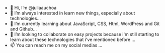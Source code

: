 - 👋 Hi, I’m @juliaauchoa
- 👀 I’m always interested in learn new things, 
especially about technologies...
- 🌱 I’m currently learning about JavaScript, CSS, Html, WordPress and Git and Github...
- 💞️ I’m looking to collaborate on easy projects because i'm still starting to learn about these technologies that i've mentioned before ...
- 📫 You can reach me on my social medias ...

<!---
juliaauchoa/juliaauchoa is a ✨ special ✨ repository because its `README.md` (this file) appears on your GitHub profile.
You can click the Preview link to take a look at your changes.
--->
